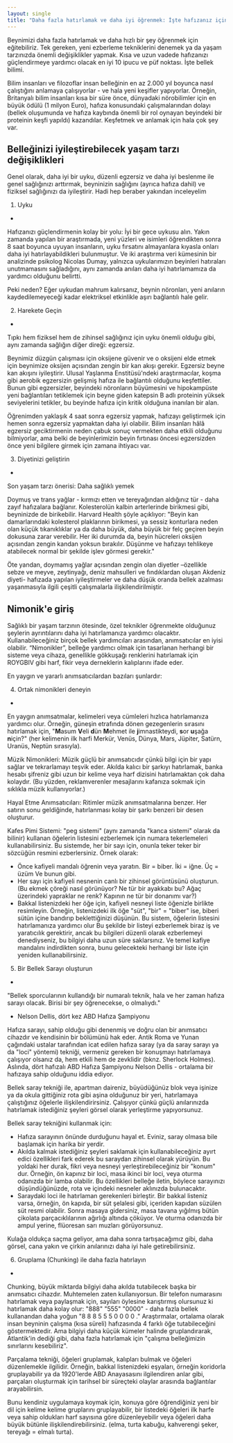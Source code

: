 ```yaml
---
layout: single
title: "Daha fazla hatırlamak ve daha iyi öğrenmek: İşte hafızanız için kanıtlanmış teknikler!"
---
```

Beynimizi daha fazla hatırlamak ve daha hızlı bir şey öğrenmek için eğitebiliriz. Tek gereken, yeni ezberleme tekniklerini denemek ya da yaşam tarzınızda önemli değişiklikler yapmak. Kısa ve uzun vadede hafızanızı güçlendirmeye yardımcı olacak en iyi 10 ipucu ve püf noktası. İşte bellek bilimi.

Bilim insanları ve filozoflar insan belleğinin en az 2.000 yıl boyunca nasıl çalıştığını anlamaya çalışıyorlar - ve hala yeni keşifler yapıyorlar. Örneğin, Britanyalı bilim insanları kısa bir süre önce, dünyadaki nörobilimler için en büyük ödülü (1 milyon Euro), hafıza konusundaki çalışmalarından dolayı (bellek oluşumunda ve hafıza kaybında önemli bir rol oynayan beyindeki bir proteinin keşfi yapıldı) kazandılar. Keşfetmek ve anlamak için hala çok şey var.

Belleğinizi iyileştirebilecek yaşam tarzı değişiklikleri
-
Genel olarak, daha iyi bir uyku, düzenli egzersiz ve daha iyi beslenme ile genel sağlığınızı arttırmak, beyninizin sağlığını (ayrıca hafıza dahil) ve fiziksel sağlığınızı da iyileştirir. Hadi hep beraber yakından inceleyelim

1. Uyku
-
Hafızanızı güçlendirmenin kolay bir yolu: İyi bir gece uykusu alın. Yakın zamanda yapılan bir araştırmada, yeni yüzleri ve isimleri öğrendikten sonra 8 saat boyunca uyuyan insanların, uyku fırsatını almayanlara kıyasla onları daha iyi hatırlayabildikleri bulunmuştur. Ve iki araştırma veri kümesinin bir analizinde psikolog Nicolas Dumay, yalnızca uykularımızın beyinleri hatıraları unutmamasını sağladığını, aynı zamanda anıları daha iyi hatırlamamıza da yardımcı olduğunu belirtti.

Peki neden? Eğer uykudan mahrum kalırsanız, beynin nöronları, yeni anıların kaydedilemeyeceği kadar elektriksel etkinlikle aşırı bağlantılı hale gelir.

<script async src="//pagead2.googlesyndication.com/pagead/js/adsbygoogle.js"></script>
<ins class="adsbygoogle"
     style="display:block; text-align:center;"
     data-ad-layout="in-article"
     data-ad-format="fluid"
     data-ad-client="ca-pub-7868661326160958"
     data-ad-slot="3072558811"></ins>
<script>
     (adsbygoogle = window.adsbygoogle || []).push({});
</script>

2. Harekete Geçin
-
Tıpkı hem fiziksel hem de zihinsel sağlığınız için uyku önemli olduğu gibi, aynı zamanda sağlığın diğer direği: egzersiz.

Beynimiz düzgün çalışması için oksijene güvenir ve o oksijeni elde etmek için beynimize oksijen açısından zengin bir kan akışı gerekir. Egzersiz beyne kan akışını iyileştirir. Ulusal Yaşlanma Enstitüsü'ndeki araştırmacılar, koşma gibi aerobik egzersizin gelişmiş hafıza ile bağlantılı olduğunu keşfettiler. Bunun gibi egzersizler, beyindeki nöronların büyümesini ve hipokampüste yeni bağlantıları tetiklemek için beyne giden katepsin B adlı proteinin yüksek seviyelerini tetikler, bu beyinde hafıza için kritik olduğuna inanılan bir alan.

Öğrenimden yaklaşık 4 saat sonra egzersiz yapmak, hafızayı geliştirmek için hemen sonra egzersiz yapmaktan daha iyi olabilir. Bilim insanları hâlâ egzersiz geciktirmenin neden çabuk sonuç vermekten daha etkili olduğunu bilmiyorlar, ama belki de beyinlerimizin beyin fırtınası öncesi egzersizden önce yeni bilgilere girmek için zamana ihtiyacı var.

<script async src="//pagead2.googlesyndication.com/pagead/js/adsbygoogle.js"></script>
<ins class="adsbygoogle"
     style="display:block; text-align:center;"
     data-ad-layout="in-article"
     data-ad-format="fluid"
     data-ad-client="ca-pub-7868661326160958"
     data-ad-slot="3072558811"></ins>
<script>
     (adsbygoogle = window.adsbygoogle || []).push({});
</script>

3. Diyetinizi geliştirin
-
Son yaşam tarzı önerisi: Daha sağlıklı yemek

Doymuş ve trans yağlar - kırmızı etten ve tereyağından aldığınız tür - daha zayıf hafızalara bağlanır. Kolesterolün kalbin arterlerinde birikmesi gibi, beyninizde de birikebilir. Harvard Health şöyle açıklıyor: "Beyin kan damarlarındaki kolesterol plaklarının birikmesi, ya sessiz konturlara neden olan küçük tıkanıklıklar ya da daha büyük, daha büyük bir felç geçiren beyin dokusuna zarar verebilir. Her iki durumda da, beyin hücreleri oksijen açısından zengin kandan yoksun bırakılır. Düşünme ve hafızayı tehlikeye atabilecek normal bir şekilde işlev görmesi gerekir."

Öte yandan, doymamış yağlar açısından zengin olan diyetler –özellikle sebze ve meyve, zeytinyağı, deniz mahsulleri ve fındıklardan oluşan Akdeniz diyeti- hafızada yapılan iyileştirmeler ve daha düşük oranda bellek azalması yaşanmasıyla ilgili çeşitli çalışmalarla ilişkilendirilmiştir.

Nimonik'e giriş
-
Sağlıklı bir yaşam tarzının ötesinde, özel teknikler öğrenmekte olduğunuz şeylerin ayrıntılarını daha iyi hatırlamanıza yardımcı olacaktır. Kullanabileceğiniz birçok bellek yardımcıları arasından, anımsatıcılar en iyisi olabilir. “Nimonikler”, belleğe yardımcı olmak için tasarlanan herhangi bir sisteme veya cihaza, genellikle gökkuşağı renklerini hatırlamak için ROYGBIV gibi harf, fikir veya derneklerin kalıplarını ifade eder.

En yaygın ve yararlı anımsatıcılardan bazıları şunlardır:

<script async src="//pagead2.googlesyndication.com/pagead/js/adsbygoogle.js"></script>
<ins class="adsbygoogle"
     style="display:block; text-align:center;"
     data-ad-layout="in-article"
     data-ad-format="fluid"
     data-ad-client="ca-pub-7868661326160958"
     data-ad-slot="3072558811"></ins>
<script>
     (adsbygoogle = window.adsbygoogle || []).push({});
</script>

4. Ortak nimonikleri deneyin
-
En yaygın anımsatmalar, kelimeleri veya cümleleri hızlıca hatırlamanıza yardımcı olur. Örneğin, güneşin etrafında dönen gezegenlerin sırasını hatırlamak için, "**M**asum **V**eli **d**ün **M**ehmet ile **j**imnastikteydi, **s**or **u**şağa **n**için?" (her kelimenin ilk harfi Merkür, Venüs, Dünya, Mars, Jüpiter, Satürn, Uranüs, Neptün sırasıyla).

Müzik Nimonikleri: Müzik güçlü bir anımsatıcıdır çünkü bilgi için bir yapı sağlar ve tekrarlamayı teşvik eder. Akılda kalıcı bir şarkıyı hatırlamak, banka hesabı şifreniz gibi uzun bir kelime veya harf dizisini hatırlamaktan çok daha kolaydır. (Bu yüzden, reklamverenler mesajlarını kafanıza sokmak için sıklıkla müzik kullanıyorlar.)

Hayal Etme Anımsatıcıları: Ritimler müzik anımsatmalarına benzer. Her satırın sonu geldiğinde, hatırlanması kolay bir şarkı benzeri bir desen oluşturur.

Kafes Pimi Sistemi: "peg sistemi" (aynı zamanda "kanca sistemi" olarak da bilinir) kullanan öğelerin listesini ezberlemek için numara tekerlemeleri kullanabilirsiniz. Bu sistemde, her bir sayı için, onunla teker teker bir sözcüğün resmini ezberlersiniz. Örnek olarak:

- Önce kafiyeli mandalı öğrenin veya yaratın. Bir = biber. İki = iğne. Üç = üzüm Ve bunun gibi.
- Her sayı için kafiyeli nesnenin canlı bir zihinsel görüntüsünü oluşturun. (Bu ekmek çöreği nasıl görünüyor? Ne tür bir ayakkabı bu? Ağaç üzerindeki yapraklar ne renk? Kapının ne tür bir donanımı var?)
- Bakkal listenizdeki her öğe için, kafiyeli nesneyi liste öğenizle birlikte resimleyin. Örneğin, listenizdeki ilk öğe "süt", "bir" = "biber" ise, biberi sütün içine bandırıp beklettiğinizi düşünün.
Bu sistem, öğelerin listesini hatırlamanıza yardımcı olur
Bu şekilde bir listeyi ezberlemek biraz iş ve yaratıcılık gerektirir, ancak bu bilgileri düzenli olarak ezberlemeyi denediyseniz, bu bilgiyi daha uzun süre saklarsınız. Ve temel kafiye mandalını indirdikten sonra, bunu gelecekteki herhangi bir liste için yeniden kullanabilirsiniz.

<script async src="//pagead2.googlesyndication.com/pagead/js/adsbygoogle.js"></script>
<ins class="adsbygoogle"
     style="display:block; text-align:center;"
     data-ad-layout="in-article"
     data-ad-format="fluid"
     data-ad-client="ca-pub-7868661326160958"
     data-ad-slot="3072558811"></ins>
<script>
     (adsbygoogle = window.adsbygoogle || []).push({});
</script>

5. Bir Bellek Sarayı oluşturun
-
"Bellek sporcularının kullandığı bir numaralı teknik, hala ve her zaman hafıza sarayı olacak. Birisi bir şey öğrenecekse, o olmalıydı."
- Nelson Dellis, dört kez ABD Hafıza Şampiyonu

Hafıza sarayı, sahip olduğu gibi denenmiş ve doğru olan bir anımsatıcı cihazdır ve kendisinin bir bölümünü hak eder. Antik Roma ve Yunan çağındaki ustalar tarafından icat edilen hafıza saray (ya da saray sarayı ya da "loci" yöntemi) tekniği, vermeniz gereken bir konuşmayı hatırlamaya çalışıyor olsanız da, hem etkili hem de zevklidir (bknz. Sherlock Holmes). Aslında, dört hafızalı ABD Hafıza Şampiyonu Nelson Dellis - ortalama bir hafızaya sahip olduğunu iddia ediyor.

Bellek saray tekniği ile, apartman daireniz, büyüdüğünüz blok veya işinize ya da okula gittiğiniz rota gibi aşina olduğunuz bir yeri, hatırlamaya çalıştığınız öğelerle ilişkilendirirsiniz. Çalışıyor çünkü güçlü anılarınızda hatırlamak istediğiniz şeyleri görsel olarak yerleştirme yapıyorsunuz.

Bellek saray tekniğini kullanmak için:

- Hafıza sarayının önünde durduğunu hayal et. Eviniz, saray olmasa bile başlamak için harika bir yerdir.
- Akılda kalmak istediğiniz şeyleri saklamak için kullanabileceğiniz ayırt edici özellikleri fark ederek bu saraydan zihinsel olarak yürüyün. Bu yoldaki her durak, fikri veya nesneyi yerleştirebileceğiniz bir "konum" dur. Örneğin, ön kapınız bir loci, masa ikinci bir loci, veya oturma odanızda bir lamba olabilir. Bu özellikleri belleğe iletin, böylece sarayınızı düşündüğünüzde, rota ve içindeki nesneler aklınızda bulunacaktır.
- Saraydaki loci ile hatırlaman gerekenleri birleştir. Bir bakkal listeniz varsa, örneğin, ön kapıda, bir süt şelalesi gibi, içeriden kapıdan süzülen süt resmi olabilir. Sonra masaya gidersiniz, masa tavana yığılmış bütün çikolata parçacıklılarının ağırlığı altında çöküyor. Ve oturma odanızda bir ampul yerine, flüoresan sarı muzları görüyorsunuz.
                                                   
Kulağa oldukça saçma geliyor, ama daha sonra tartışacağımız gibi, daha görsel, cana yakın ve çirkin anılarınızı daha iyi hale getirebilirsiniz.

<script async src="//pagead2.googlesyndication.com/pagead/js/adsbygoogle.js"></script>
<ins class="adsbygoogle"
     style="display:block; text-align:center;"
     data-ad-layout="in-article"
     data-ad-format="fluid"
     data-ad-client="ca-pub-7868661326160958"
     data-ad-slot="3072558811"></ins>
<script>
     (adsbygoogle = window.adsbygoogle || []).push({});
</script>

6. Gruplama (Chunking) ile daha fazla hatırlayın
-
Chunking, büyük miktarda bilgiyi daha akılda tutabilecek başka bir anımsatıcı cihazdır. Muhtemelen zaten kullanıyorsun. Bir telefon numarasını hatırlamak veya paylaşmak için, sayıları öylesine karıştırmış olursunuz ki hatırlamak daha kolay olur: "888" "555" "0000" - daha fazla bellek kullanandan daha yoğun "8 8 8 5 5 5 0 0 0 0 ." Araştırmalar, ortalama olarak insan beyninin çalışma (kısa süreli) hafızasında 4 farklı öğe tutabileceğini göstermektedir. Ama bilgiyi daha küçük kümeler halinde gruplandırarak, Atlantik'in dediği gibi, daha fazla hatırlamak için "çalışma belleğimizin sınırlarını kesebiliriz".

Parçalama tekniği, öğeleri gruplamak, kalıpları bulmak ve öğeleri düzenlemekle ilgilidir. Örneğin, bakkal listenizdeki eşyaları, örneğin koridorla gruplayabilir ya da 1920'lerde ABD Anayasasını ilgilendiren anlar gibi, parçaları oluşturmak için tarihsel bir süreçteki olaylar arasında bağlantılar arayabilirsin.

Bunu kendiniz uygulamaya koymak için, konuya göre öğrendiğiniz yeni bir dil için kelime kelime gruplarını gruplayabilir, bir listedeki öğeleri ilk harfe veya sahip oldukları harf sayısına göre düzenleyebilir veya öğeleri daha büyük bütünle ilişkilendirebilirsiniz. (elma, turta kabuğu, kahverengi şeker, tereyağı = elmalı turta).
